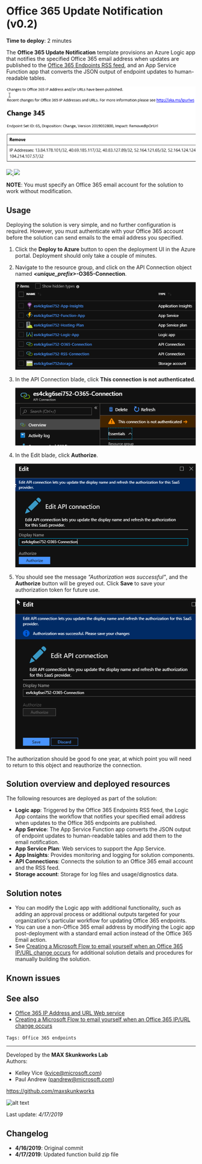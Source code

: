 # Office 365 Update Notification (v0.2)

**Time to deploy**: 2 minutes

The **Office 365 Update Notification** template provisions an Azure Logic app that notifies the specified Office 365 email address when updates are published to the [Office 365 Endpoints RSS feed](https://endpoints.office.com/version/worldwide?clientRequestId=b10c5ed1-bad1-445f-b386-b919946339a7&allVersions=true&format=RSS), and an App Service Function app that converts the JSON output of endpoint updates to human-readable tables.

![alt text](images/O365-notification-email.png "Notification email example")

<a href="https://portal.azure.com/#create/Microsoft.Template/uri/https%3A%2F%2Fraw.githubusercontent.com%2Fmaxskunkworks%2Fdev%2Fmaster%2FO365-Endpoints-Notifications%2Fazuredeploy.json" target="_blank">
<img src="http://azuredeploy.net/deploybutton.png"/>
</a>
<a href="http://armviz.io/#/?load=https%3A%2F%2Fraw.githubusercontent.com%2Fmaxskunkworks%2Fdev%2Fmaster%2FO365-Endpoints-Notifications%2Fazuredeploy.json" target="_blank">
<img src="http://armviz.io/visualizebutton.png"/>
</a>

**NOTE**: You must specify an Office 365 email account for the solution to work without modification.

## Usage

Deploying the solution is very simple, and no further configuration is required. However, you must authenticate with your Office 365 account before the solution can send emails to the email address you specified.

1. Click the **Deploy to Azure** button to open the deployment UI in the Azure portal. Deployment should only take a couple of minutes.

2. Navigate to the resource group, and click on the API Connection object named **<_unique_prefix_>-O365-Connection**.

    ![alt text](images/O365-resources.png "Solution resources")

3. In the API Connection blade, click **This connection is not authenticated**.

    ![alt text](images/O365-connection-not-authenticated.png "Connection warning")

4. In the Edit blade, click **Authorize**.

    ![alt text](images/O365-connection-authorize.png "Authorize the connection")

5. You should see the message _"Authorization was successful"_, and the **Authorize** button will be greyed out. Click **Save** to save your authorization token for future use.

    ![alt text](images/O365-connection-authenticated.png "Authorize the connection")

The authorization should be good fo one year, at which point you will need to return to this object and reauthorize the connection.

## Solution overview and deployed resources

The following resources are deployed as part of the solution:

+ **Logic app**: Triggered by the Office 365 Endpoints RSS feed, the Logic App contains the workflow that notifies your specified email address when updates to the Office 365 endpoints are published.
+ **App Service**: The App Service Function app converts the JSON output of endpoint updates to human-readable tables and add them to the email notification.
+ **App Service Plan**: Web services to support the App Service.
+ **App Insights**: Provides monitoring and logging for solution components.
+ **API Connections**: Connects the solution to an Office 365 email account and the RSS feed.
+ **Storage account**: Storage for log files and usage/dignostics data.

## Solution notes

+ You can modify the Logic app with additional functionality, such as adding an approval process or additional outputs targeted for your organization's particular workflow for updating Office 365 endpoints.
+ You can use a non-Office 365 email address by modifying the Logic app post-deployment with a standard email action instead of the Office 365 Email action.
+ See [Creating a Microsoft Flow to email yourself when an Office 365 IP/URL change occurs](https://github.com/pandrew1/Office365-IPURL-Samples/tree/master/FlowNotifications) for additional solution details and procedures for manually building the solution.

## Known issues

## See also

+ [Office 365 IP Address and URL Web service](https://aka.ms/ipurlws)
+ [Creating a Microsoft Flow to email yourself when an Office 365 IP/URL change occurs](https://github.com/pandrew1/Office365-IPURL-Samples/tree/master/FlowNotifications)

`Tags: Office 365 endpoints`
___
Developed by the **MAX Skunkworks Lab**  
Authors:

+ Kelley Vice (kvice@microsoft.com)
+ Paul Andrew (pandrew@microsoft.com)

https://github.com/maxskunkworks

![alt text](https://raw.githubusercontent.com/oualabadmins/lab_deploy/master/common/images/maxskunkworkslogo-small.jpg "MAX Skunkworks")

Last update: _4/17/2019_

## Changelog

+ **4/16/2019**: Original commit
+ **4/17/2019**: Updated function build zip file